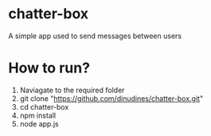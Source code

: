 # chatter-box
A simple app used to send messages between users


# How to run?
1) Naviagate to the required folder
2) git clone "https://github.com/dinudines/chatter-box.git"
3) cd chatter-box
4) npm install
5) node app.js
